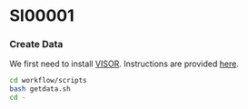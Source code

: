 # SI00001


### Create Data

We first need to install [VISOR](https://github.com/davidebolo1993/VISOR). Instructions are provided [here](https://davidebolo1993.github.io/visordoc/installation/installation.html#installation-from-source).

``` bash
cd workflow/scripts
bash getdata.sh
cd -
```

